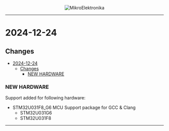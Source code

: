 <p align="center">
  <img src="http://www.mikroe.com/img/designs/beta/logo_small.png?raw=true" alt="MikroElektronika"/>
</p>

---

# 2024-12-24

## Changes

- [2024-12-24](#2024-12-24)
  - [Changes](#changes)
    - [NEW HARDWARE](#new-hardware)

### NEW HARDWARE

Support added for following hardware:

- STM32U031F8_G6 MCU Support package for GCC & Clang
  - STM32U031G6
  - STM32U031F8

---
